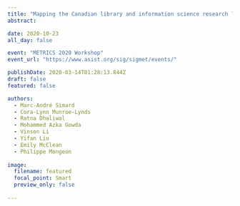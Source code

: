 ```yaml
---
title: "Mapping the Canadian library and information science research landscape"
abstract:

date: 2020-10-23
all_day: false

event: "METRICS 2020 Workshop"
event_url: "https://www.asist.org/sig/sigmet/events/"

publishDate: 2020-03-14T01:28:13.844Z
draft: false
featured: false

authors:
  - Marc-André Simard
  - Cora-Lynn Munroe-Lynds
  - Ratna Dhaliwal
  - Mohammed Azka Gowda
  - Vinson Li
  - Yifan Liu
  - Emily McClean
  - Philippe Mongeon
    
image:
  filename: featured
  focal_point: Smart
  preview_only: false
  
---
```

